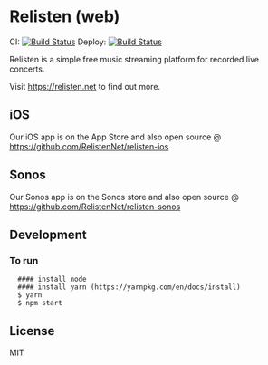 # Relisten (web)

CI: [![Build Status](https://travis-ci.org/RelistenNet/relisten-web.svg?branch=master)](https://travis-ci.org/RelistenNet/relisten-web)
Deploy: [![Build Status](https://ci.alecgorge.com/job/RelistenNet/job/relisten-web/job/master/badge/icon)](https://ci.alecgorge.com/job/RelistenNet/job/relisten-web/job/master/)

Relisten is a simple free music streaming platform for recorded live concerts.

Visit https://relisten.net to find out more.

## iOS
Our iOS app is on the App Store and also open source @ https://github.com/RelistenNet/relisten-ios

## Sonos
Our Sonos app is on the Sonos store and also open source @ https://github.com/RelistenNet/relisten-sonos

## Development

### To run
```
  #### install node
  #### install yarn (https://yarnpkg.com/en/docs/install)
  $ yarn
  $ npm start
```

## License
MIT
